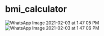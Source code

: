 # bmi_calculator

![WhatsApp Image 2021-02-03 at 1 47 05 PM](https://user-images.githubusercontent.com/66554769/106717940-5ec9b580-6626-11eb-8911-a0c24de867cc.jpeg)
![WhatsApp Image 2021-02-03 at 1 47 06 PM](https://user-images.githubusercontent.com/66554769/106717941-5f624c00-6626-11eb-8575-694ffa55ac62.jpeg)
